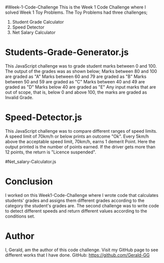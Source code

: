  #Week-1-Code-Challenge 
This is the Week 1 Code Challenge where I solved Week 1 Toy Problems.
The Toy Problems had three challenges;
 1. Student Grade Calculator
 2. Speed Detector
 3. Net Salary Calculator


# Students-Grade-Generator.js

This JavaScript challenge was to grade student marks between 0 and 100. The output of the grades was as shown below;
  Marks between 80 and 100 are graded as "A"
  Marks between 60 and 79 are graded as "B"
  Marks between 50 and 59 are graded as "C"
  Marks between 40 and 49 are graded as "D"
  Marks below 40 are graded as "E"
Any input marks that are out of scope, that is, below 0 and above 100, the marks are graded as Invalid Grade.


 # Speed-Detector.js

This JavaScript challenge was to compare different ranges of speed limits. A speed limit of 70km/h or below prints an outcome "Ok".
Every 5km/h above the acceptable speed limit, 70km/h, earns 1 demerit Point. Here the output printed is the number of points earned.
If the driver gets more than 12 points, the return is "Licence suspended".


 #Net_salary-Calculator.js



  # Conclusion

I worked on this Week1-Code-Challenge where I wrote code that calculates students' grades and assigns them different grades according to the category the student's grades are.
The second challenge was to write code to detect different speeds and return different values according to the conditions set. 

  # Author
   
I, Gerald, am the author of this code challenge.
Visit my GitHub page to see different works that I have done.
GitHub:  https://github.com/Gerald-GG
